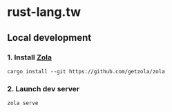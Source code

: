 # rust-lang.tw

## Local development

### 1. Install [Zola](https://www.getzola.org/)

```
cargo install --git https://github.com/getzola/zola
```

### 2. Launch dev server

```
zola serve
```

